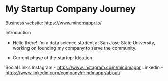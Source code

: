 # My Startup Company Journey
Business website: https://www.mindmappr.io/

Introduction
- Hello there! I'm a data science student at San Jose State University, working on founding my company to serve the community.
  
- Current phase of the startup: Ideation


Social Links
Instagram - https://www.instagram.com/mindmappr
Linkedin - https://www.linkedin.com/company/mindmappr/about/
